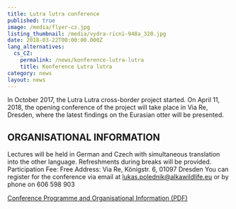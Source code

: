 ```yaml
---
title: Lutra lutra conference
published: true
image: /media/flyer-cz.jpg
listing_thumbnail: /media/vydra-ricni-948a_320.jpg
date: 2018-03-22T00:00:00.000Z
lang_alternatives:
  cs_CZ:
    permalink: /news/konference-lutra-lutra
    title: Konference Lutra lutra
category: news
layout: news
---
```

In October 2017, the Lutra Lutra cross-border project started. On April 11, 2018, the opening conference of the project will take place in Via Re, Dresden, where the latest findings on the Eurasian otter will be presented.

## **ORGANISATIONAL INFORMATION**

Lectures will be held in German and Czech with simultaneous translation into the other language.
Refreshments during breaks will be provided.
Participation Fee: Free
Address: Via Re, Königstr. 6, 01097 Dresden
You can register for the conference via email at lukas.polednik@alkawildlife.eu or by phone on 606 598 903

[Conference Programme and Organisational Information (PDF)](/media/konference_lutra-lutra_program.pdf)
